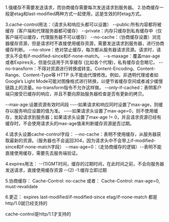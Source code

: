 1.强缓存不需要发送请求，而协商缓存需要每次发送请求到服务器。
2.协商缓存一般是etag和last-modified两种方式一起使用，这是生效的时etag方式。

3.cache-control用法：（请求头和响应头都可以设置）
--public:所有内容都将被缓存（客户端和代理服务器都可缓存）
--private：内存只缓存到私有缓存中（仅客户端可以缓存，代理服务器不可以缓存）
--no-cache：（协商缓存设置）浏览器缓存资源，但是请求时不直接使用缓存资源，需要发送请求到服务器，进行协商缓存判断。
--no-store：绝对禁止缓存，每次都从服务器请求资源。请求时，请求头不会有if-modified-since和if-none-match。
--s-maxage：覆盖max-age或者Expires头，但是仅适用于共享缓存 (比如各个代理)，私有缓存会忽略它。
--no-transform：不得对资源进行转换或转变。Content-Encoding、Content-Range、Content-Type等 HTTP 头不能由代理修改。例如，非透明代理或者如Google’s Light Mode可能对图像格式进行转换，以便节省缓存空间或者减少缓慢链路上的流量。no-transform指令不允许这样做。
--only-if-cached：表明客户端只接受已缓存的响应，并且不要向原始服务器检查是否有更新的拷贝。

--max-age:设置资源有效时间段
----如果请求和响应同时设置了max-age，则缓存以服务响应设置的值为准。
----如果请求头设置了max-age=0，则不使用缓存，发起请求到服务器；如果请求头设置了max-age != 0，并且请求资源已经有缓存时，不会使用请求头的max-age值来判断缓存资源是否过期。

4.请求头设置cache-control字段：
--no-cache：表明不使用缓存，从服务器获取最新的资源。（服务器也不会返回304，因为请求头中不会带上if-modified-since和if-none-match字段）
--max-age=0：（走协商缓存的逻辑）--表明不能直接使用缓存，需要先去服务端验证。

4.expires用法：
--(1)GMT时间，缓存的过期时间，在此时间之前，不会向服务器发送请求，直接使用缓存资源
--(2) -1:缓存立即过期

5.协商缓存：
Cache-Control: no-cache
或者：
Cache-Control: max-age=0, must-revalidate

6.更正：
expires
last-modified/if-modified-since
etag/if-none-match
都是http/1.0就已经支持的

cache-control是http/1.1才支持的